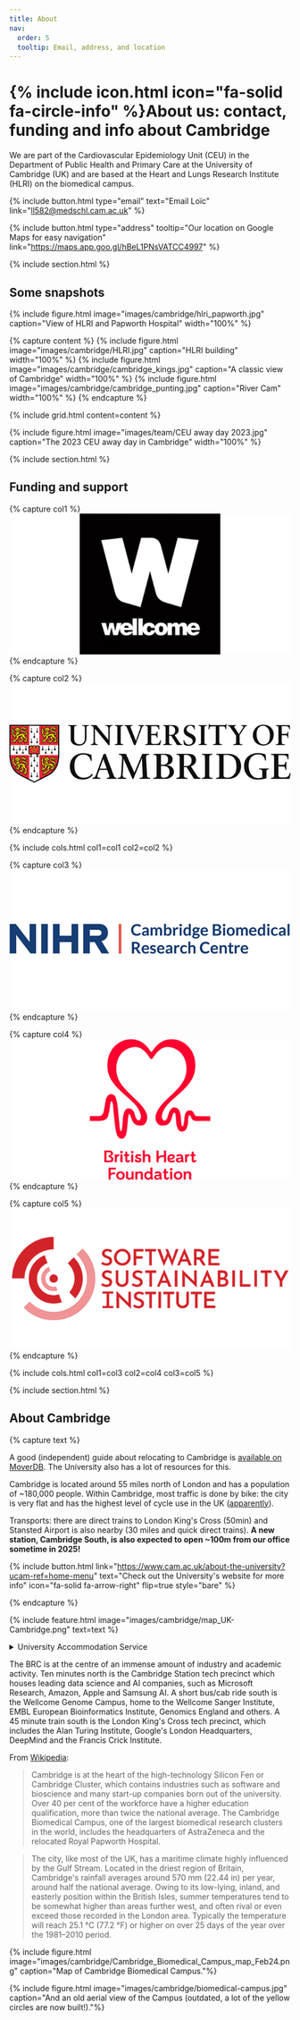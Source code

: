 ```yaml
---
title: About
nav:
  order: 5
  tooltip: Email, address, and location
---
```


# {% include icon.html icon="fa-solid fa-circle-info" %}About us: contact, funding and info about Cambridge

We are part of the Cardiovascular Epidemiology Unit (CEU) in the Department of Public Health and Primary Care at the University of Cambridge (UK) and are based at the Heart and Lungs Research Institute (HLRI) on the biomedical campus.

<!-- ## {% include icon.html icon="fa-regular fa-envelope" %}Contact -->

{%
  include button.html
  type="email"
  text="Email Loïc"
  link="ll582@medschl.cam.ac.uk"
%}

{%
  include button.html
  type="address"
  tooltip="Our location on Google Maps for easy navigation"
  link="https://maps.app.goo.gl/hBeL1PNsVATCC4997"
%}

{% include section.html %}

## Some snapshots

{% include figure.html image="images/cambridge/hlri_papworth.jpg" caption="View of HLRI and Papworth Hospital" width="100%" %}

{% capture content %}
  {% include figure.html image="images/cambridge/HLRI.jpg" caption="HLRI building" width="100%" %}
  {% include figure.html image="images/cambridge/cambridge_kings.jpg" caption="A classic view of Cambridge" width="100%" %}
  {% include figure.html image="images/cambridge/cambridge_punting.jpg" caption="River Cam" width="100%" %}
{% endcapture %}

{% include grid.html content=content %}

{%
  include figure.html
  image="images/team/CEU away day 2023.jpg"
  caption="The 2023 CEU away day in Cambridge"
  width="100%"
%}

{% include section.html %}

## Funding and support

{% capture col1 %}
  [![Wellcome](/images/funders/wellcome-logo.png)](https://wellcome.org)
{% endcapture %}

{% capture col2 %}
  [![University of Cambridge](/images/funders/cambridge-logo.png)](https://www.cam.ac.uk)
{% endcapture %}

{%
  include cols.html
  col1=col1
  col2=col2
%}

{% capture col3 %}
  [![Cambridge NIHR BRC](/images/funders/cambridge-nihr-brc-logo.png)](https://cambridgebrc.nihr.ac.uk)
{% endcapture %}

{% capture col4 %}
  [![BHF](/images/funders/bhf-logo.png)](https://www.bhf.org.uk)
{% endcapture %}

{% capture col5 %}
  [![Software Sustainability Institute](/images/funders/ssi-logo.png)](https://www.software.ac.uk/)
{% endcapture %}

{%
  include cols.html
  col1=col3
  col2=col4
  col3=col5
%}

{% include section.html %}

## About Cambridge

{% capture text %}

A good (independent) guide about relocating to Cambridge is [available on MoverDB](https://moverdb.com/moving-to-cambridge-uk/). The University also has a lot of resources for this.

Cambridge is located around 55 miles north of London and has a population of ~180,000 people. Within Cambridge, most traffic is done by bike: the city is very flat and has the highest level of cycle use in the UK ([apparently](https://web.archive.org/web/20090605201526/http://www.statistics.gov.uk/CCI/SearchRes.asp?term=KS15&btnSubmit=Search)).

Transports: there are direct trains to London King's Cross (50min) and Stansted Airport is also nearby (30 miles and quick direct trains). __A new station, Cambridge South, is also expected to open ~100m from our office sometime in 2025!__

{%
  include button.html
  link="https://www.cam.ac.uk/about-the-university?ucam-ref=home-menu"
  text="Check out the University's website for more info"
  icon="fa-solid fa-arrow-right"
  flip=true
  style="bare"
%}

{% endcapture %}

{%
  include feature.html
  image="images/cambridge/map_UK-Cambridge.png"
  text=text
%}

<details markdown="1">
<summary>University Accommodation Service</summary>

The University Accommodation Service helps staff, students and visiting scholars who are affiliated to the University in their search for suitable accommodation in Cambridge. The dedicated accommodation team can provide access to a wide range of University-owned furnished and unfurnished properties, and has a database of private sector accommodation available for short and long-term lets. For further information and to register with this free service please visit [accommodation.cam.ac.uk](https://www.accommodation.cam.ac.uk/).

</details>

The BRC is at the centre of an immense amount of industry and academic activity. Ten minutes north is the Cambridge Station tech precinct which houses leading data science and AI companies, such as Microsoft Research, Amazon, Apple and Samsung AI. A short bus/cab ride south is the Wellcome Genome Campus, home to the Wellcome Sanger Institute, EMBL European Bioinformatics Institute, Genomics England and others. A 45 minute train south is the London King's Cross tech precinct, which includes the Alan Turing Institute, Google's London Headquarters, DeepMind and the Francis Crick Institute.

From [Wikipedia](https://en.wikipedia.org/wiki/Cambridge):
> Cambridge is at the heart of the high-technology Silicon Fen or Cambridge Cluster, which contains industries such as software and bioscience and many start-up companies born out of the university. Over 40 per cent of the workforce have a higher education qualification, more than twice the national average. The Cambridge Biomedical Campus, one of the largest biomedical research clusters in the world, includes the headquarters of AstraZeneca and the relocated Royal Papworth Hospital.

> The city, like most of the UK, has a maritime climate highly influenced by the Gulf Stream. Located in the driest region of Britain, Cambridge's rainfall averages around 570 mm (22.44 in) per year, around half the national average. Owing to its low-lying, inland, and easterly position within the British Isles, summer temperatures tend to be somewhat higher than areas further west, and often rival or even exceed those recorded in the London area. Typically the temperature will reach 25.1 °C (77.2 °F) or higher on over 25 days of the year over the 1981–2010 period.

{% include figure.html image="images/cambridge/Cambridge_Biomedical_Campus_map_Feb24.png" caption="Map of Cambridge Biomedical Campus."%}

{% include figure.html image="images/cambridge/biomedical-campus.jpg" caption="And an old aerial view of the Campus (outdated, a lot of the yellow circles are now built!)."%}
